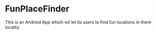 # FunPlaceFinder
This is an Android App which wil let its users to find fun locations in there locality
